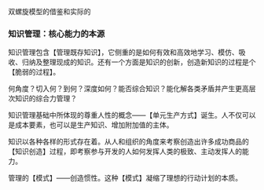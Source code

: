 双螺旋模型的借鉴和实际的

### 知识管理：核心能力的本源 ###
知识管理包含【管理既存知识】，它侧重的是如何有效和高效地学习、模仿、吸收、归纳及整理现成的知识。还有一个方面是知识的创新，创造新知识的过程是个【脆弱的过程】。

何角度？切入何？到何？深度如何？能否综合知识？能化解各类矛盾并产生更高层次知识的综合力管理？

知识管理基础中所体现的尊重人性的概念——【单元生产方式】诞生。人不仅可以是成本要素，也可以是生产知识、增加附加值的主体。

知识以各种各样的形式存在着。从人和组织的角度来考察创造出许多成功商品的【知识创造】过程，即考察参与开发的人如何发挥人类的极致、主动发挥人的能力。

管理的【模式】——创造惯性。这种【模式】凝缩了理想的行动计划的本质。